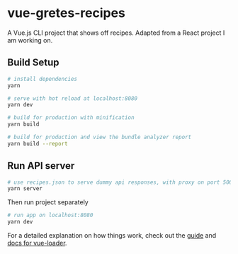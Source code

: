 # vue-gretes-recipes

A Vue.js CLI project that shows off recipes. Adapted from a React project I am working on.

## Build Setup

``` bash
# install dependencies
yarn

# serve with hot reload at localhost:8080
yarn dev

# build for production with minification
yarn build

# build for production and view the bundle analyzer report
yarn build --report
```

## Run API server

``` bash
# use recipes.json to serve dummy api responses, with proxy on port 5000
yarn server
```

Then run project separately
``` bash
# run app on localhost:8080
yarn dev
```

For a detailed explanation on how things work, check out the [guide](http://vuejs-templates.github.io/webpack/) and [docs for vue-loader](http://vuejs.github.io/vue-loader).
